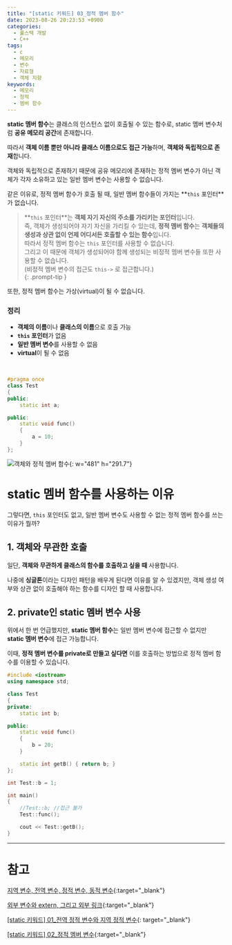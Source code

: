 ```yaml
---
title: "[static 키워드] 03_정적 멤버 함수"
date: 2023-08-26 20:23:53 +0900
categories:
  - 풀스택 개발
  - C++
tags:
  - c
  - 메모리
  - 변수
  - 자료형
  - 객체 지향
keywords:
  - 메모리
  - 정적
  - 멤버 함수
---
```


<span class="keyword">**static 멤버 함수**</span>는 <span class="font_highlight">클래스의 인스턴스 없이 호출될 수 있는 함수</span>로, static 멤버 변수처럼 **공유 메모리 공간**에 존재합니다. 

따라서 **객체 이름 뿐만 아니라 클래스 이름으로도 접근 가능**하며, <span class="important">**객체와 독립적으로 존재**</span>합니다.

객체와 독립적으로 존재하기 때문에 공유 메모리에 존재하는 정적 멤버 변수가 아닌 객체가 각자 소유하고 있는 일반 멤버 변수는 사용할 수 없습니다.

같은 이유로, 정적 멤버 함수가 호출 될 때, 일반 멤버 함수들이 가지는 **`this` <span class="important">포인터</span>**가 없습니다.


> **`this` <span class="important">포인터</span>**는 <span class="important">**객체 자기 자신의 주소를 가리키는 포인터**</span>입니다. <br>
> 즉, 객체가 생성되어야 자기 자신을 가리킬 수 있는데, **정적 멤버 함수**는 **객체들의 생성과 상관 없이 언제 어디서든 호출할 수 있는 함수**입니다. <br>
> 따라서 정적 멤버 함수는 `this` 포인터를 사용할 수 없습니다. <br>
> 그리고 이 때문에 객체가 생성되어야 함께 생성되는 비정적 멤버 변수들 또한 사용할 수 없습니다. <br> (비정적 멤버 변수의 접근도 `this->` 로 접근합니다.) <br>
{: .prompt-tip }

또한, 정적 멤버 함수는 가상(virtual)이 될 수 없습니다.

### 정리

- **객체의 이름**이나 **클래스의 이름**으로 호출 가능
- **`this` 포인터**가 없음
- **일반 멤버 변수**를 사용할 수 없음
- **virtual**이 될 수 없음

<br>

```cpp
#pragma once
class Test
{
public:
	static int a;

public:
	static void func()
	{
		a = 10;
	}
};
```

![객체와 정적 멤버 함수](https://i.postimg.cc/R0zrrZwq/정적_함수.png){: w="481" h="291.7"}


# static 멤버 함수를 사용하는 이유

그렇다면, `this` 포인터도 없고, 일반 멤버 변수도 사용할 수 없는 정적 멤버 함수를 쓰는 이유가 뭘까?

## 1. 객체와 무관한 호출

일단, **객체와 무관하게 클래스의 함수를 호출하고 싶을 때** 사용합니다.

나중에 **싱글톤**이라는 디자인 패턴을 배우게 된다면 이유를 알 수 있겠지만, 객체 생성 여부와 상관 없이 호출해야 하는 함수를 디자인 할 때 사용합니다.

## 2. private인 static 멤버 변수 사용

위에서 한 번 언급했지만, <span class="keyword">**static 멤버 함수**</span>는 일반 멤버 변수에 접근할 수 없지만 <span class="keyword">**static 멤버 변수**</span>에 접근 가능합니다.

이때, **정적 멤버 변수를 private로 만들고 싶다면** 이를 호출하는 방법으로 정적 멤버 함수를 이용할 수 있습니다.

```cpp
#include <iostream>
using namespace std;

class Test
{
private:
	static int b;

public:
	static void func()
	{
		b = 20;
	}

	static int getB() { return b; }
};

int Test::b = 1;

int main()
{
	//Test::b; //접근 불가
	Test::func();

	cout << Test::getB();
}
```

---

# 참고

[지역 변수, 전역 변수, 정적 변수, 동적 변수](/posts/%EC%A7%80%EC%97%AD-%EC%A0%84%EC%97%AD-%EC%A0%95%EC%A0%81-%EB%8F%99%EC%A0%81-%EB%B3%80%EC%88%98/){:target="_blank"}

[외부 변수와 extern, 그리고 외부 링크](/posts/%EC%99%B8%EB%B6%80-%EB%B3%80%EC%88%98%EC%99%80-extern-%EA%B7%B8%EB%A6%AC%EA%B3%A0-%EC%99%B8%EB%B6%80-%EB%A7%81%ED%81%AC/){:target="_blank"}

[[static 키워드] 01_전역 정적 변수와 지역 정적 변수](/posts/static-01-%EC%A0%84%EC%97%AD-%EC%A0%95%EC%A0%81-%EB%B3%80%EC%88%98%EC%99%80-%EC%A7%80%EC%97%AD-%EC%A0%95%EC%A0%81-%EB%B3%80%EC%88%98/){: target="_blank"}

[[static 키워드] 02_정적 멤버 변수](/posts/static-02-%EC%A0%95%EC%A0%81-%EB%A9%A4%EB%B2%84-%EB%B3%80%EC%88%98/){:target="_blank"}
